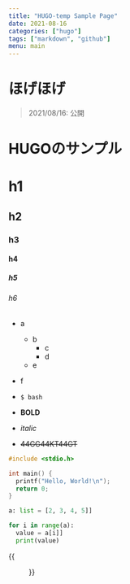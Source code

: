 ```yaml
---
title: "HUGO-temp Sample Page"
date: 2021-08-16
categories: ["hugo"]
tags: ["markdown", "github"]
menu: main
---
```


# ほげほげ

> 2021/08/16: 公開

# HUGOのサンプル

# h1
## h2
### h3
#### h4
##### h5
###### h6
<!-- menu: mainを使うとトップバーに固定される -->

- a
  - b
    - c
    - d
  - e
- f

- `$ bash`
- **BOLD**
- *italic*
- ~~44GG44KT44GT~~

```c
#include <stdio.h>

int main() {
  printf("Hello, World!\n");
  return 0;
}
```

``` .py
a: list = [2, 3, 4, 5]]

for i in range(a):
  value = a[i]]
  print(value)

```




{{<figure src="./image.jpeg" alt="モード" width="75%">}}
